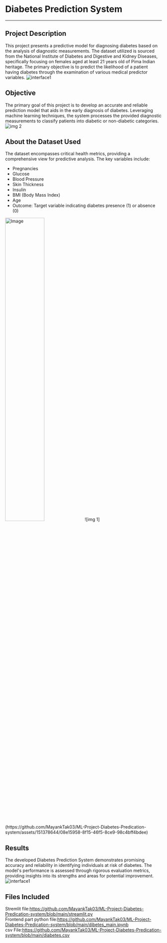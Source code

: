 # Diabetes Prediction System 
***
## Project Description
This project presents a predictive model for diagnosing diabetes based on the analysis of diagnostic measurements. The dataset utilized is sourced from the National Institute of Diabetes and Digestive and Kidney Diseases, specifically focusing on females aged at least 21 years old of Pima Indian heritage. The primary objective is to predict the likelihood of a patient having diabetes through the examination of various medical predictor variables.
![interface1](https://github.com/MayankTak03/ML-Project-Diabetes-Predication-system/assets/151378644/5a6bae1b-ff96-4f30-b5a5-b3aacf2316e7)

## Objective
The primary goal of this project is to develop an accurate and reliable prediction model that aids in the early diagnosis of diabetes. Leveraging machine learning techniques, the system processes the provided diagnostic measurements to classify patients into diabetic or non-diabetic categories.![img 2](https://github.com/MayankTak03/ML-Project-Diabetes-Predication-system/assets/151378644/676d8ac8-cb94-4142-bbab-3e8d5e7b9983)

## About the Dataset Used
The dataset encompasses critical health metrics, providing a comprehensive view for predictive analysis. The key variables include:
- Pregnancies
- Glucose
- Blood Pressure
- Skin Thickness
- Insulin
- BMI (Body Mass Index)
- Age
- Outcome: Target variable indicating diabetes presence (1) or absence (0)
 <img src="path/to/your/image.jpg" alt="Image" style="width: 50%; height: auto;">
![img 1](https://github.com/MayankTak03/ML-Project-Diabetes-Predication-system/assets/151378644/08e15958-8f15-46f5-8ce9-98c4bff4bdee)




## Results
The developed Diabetes Prediction System demonstrates promising accuracy and reliability in identifying individuals at risk of diabetes. The model's performance is assessed through rigorous evaluation metrics, providing insights into its strengths and areas for potential improvement.
![interface1](https://github.com/MayankTak03/ML-Project-Diabetes-Predication-system/assets/151378644/5a6bae1b-ff96-4f30-b5a5-b3aacf2316e7)

## Files Included
Stremlit file:https://github.com/MayankTak03/ML-Project-Diabetes-Predication-system/blob/main/streamlit.py <br>
Frontend part python file:https://github.com/MayankTak03/ML-Project-Diabetes-Predication-system/blob/main/dibetes_main.ipynb <br>
csv File:https://github.com/MayankTak03/ML-Project-Diabetes-Predication-system/blob/main/diabetes.csv <br>
